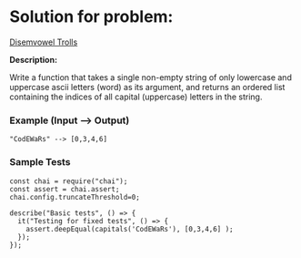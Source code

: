 # Solution for problem:

[Disemvowel Trolls](https://www.codewars.com/kata/52fba66badcd10859f00097e)

**Description:**

Write a function that takes a single non-empty string of only lowercase and uppercase ascii letters (word) as its argument, and returns an ordered list containing the indices of all capital (uppercase) letters in the string.

### Example (Input --> Output)

```plaintext
"CodEWaRs" --> [0,3,4,6]
```

### Sample Tests

```plaintext
const chai = require("chai");
const assert = chai.assert;
chai.config.truncateThreshold=0;

describe("Basic tests", () => {
  it("Testing for fixed tests", () => {
    assert.deepEqual(capitals('CodEWaRs'), [0,3,4,6] );
  });
});
```

